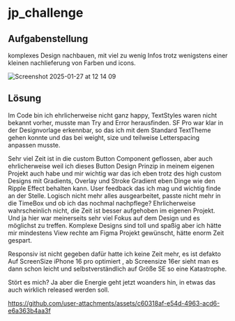 # jp_challenge

## Aufgabenstellung
komplexes Design nachbauen, mit viel zu wenig Infos trotz wenigstens einer kleinen nachlieferung von Farben und icons.


![Screenshot 2025-01-27 at 12 14 09](https://github.com/user-attachments/assets/d4b39fa5-fecc-408c-be9d-b241ddaf2376)

## Lösung

Im Code bin ich ehrlicherweise nicht ganz happy, TextStyles waren nicht bekannt vorher, musste man Try and Error herausfinden. SF Pro war klar in der Designvorlage erkennbar, so das ich mit dem Standard TextTheme gehen konnte und das bei weight, size und teilweise Letterspacing anpassen musste.

Sehr viel Zeit ist in die custom Button Component geflossen, aber auch ehrlicherweise weil ich dieses Button Design Prinzip in meinem eigenen Projekt auch habe und mir wichtig war das ich eben trotz des high custom Designs mit Gradients, Overlay und Stroke Gradient eben Dinge wie den Ripple Effect behalten kann. User feedback das ich mag und wichtig finde an der Stelle.
Logisch nicht mehr alles ausgearbeitet, passte nicht mehr in die TimeBox und ob ich das nochmal nachpflege? Ehrlicherweise wahrscheinlich nicht, die Zeit ist besser aufgehoben im eigenen Projekt. Und ja hier war meinerseits sehr viel Fokus auf dem Design und es möglichst zu treffen. Komplexe Designs sind toll und spaßig aber ich hätte mir mindestens View rechte am Figma Projekt gewünscht, hätte enorm Zeit gespart.

Responsiv ist nicht gegeben dafür hatte ich keine Zeit mehr, es ist defakto Auf ScreenSize iPhone 16 pro optimiert , ab Screensize 16er sieht man es dann schon leicht und selbstverständlich auf Größe SE so eine Katastrophe.

Stört es mich? Ja aber die Energie geht jetzt woanders hin, in etwas das auch wirklich released werden soll.

https://github.com/user-attachments/assets/c60318af-e54d-4963-acd6-e6a363b4aa3f

